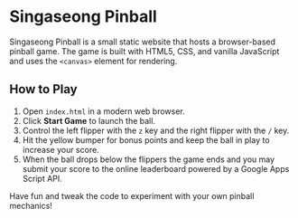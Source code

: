 # Singaseong Pinball

Singaseong Pinball is a small static website that hosts a browser-based pinball game. The game is built with HTML5, CSS, and vanilla JavaScript and uses the `<canvas>` element for rendering.

## How to Play
1. Open `index.html` in a modern web browser.
2. Click **Start Game** to launch the ball.
3. Control the left flipper with the `z` key and the right flipper with the `/` key.
4. Hit the yellow bumper for bonus points and keep the ball in play to increase your score.
5. When the ball drops below the flippers the game ends and you may submit your score to the online leaderboard powered by a Google Apps Script API.

Have fun and tweak the code to experiment with your own pinball mechanics!
